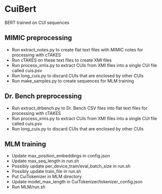 # CuiBert

BERT trained on CUI sequences

## MIMIC preprocessing

* Run extract_notes.py to create flat text files with MIMIC notes for processing with cTAKES
* Run cTAKES on these text files to create XMI files
* Run process_xmis.py to extract CUIs from XMI files into a single CUI file called cuis.psv
* Run long_cuis.py to discard CUIs that are enclosed by other CUIs
* Run make_samples.py to create sequences for MLM training

## Dr. Bench preprocessing

* Run extract_drbench.py to Dr. Bench CSV files into flat text files for processing with cTAKES
* Run process_xmis.py to extract CUIs from XMI files into a single CUI file called cuis.psv
* Run long_cuis.py to discard CUIs that are enclosed by other CUIs

## MLM training

* Update max_position_embeddings in config.json
* Update max_seq_length in run.sh
* Possibly update per_device_train/eval_batch_size in run.sh
* Possibly update train_file in run.sh
* Put CuiTokenizer in MLM directory
* Update model_max_length in CuiTokenizer/tokenizer_config.json 
* Run MLM/run.sh